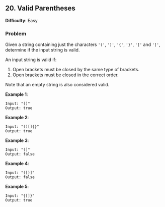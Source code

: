 ## 20. Valid Parentheses

**Difficulty**: Easy

### Problem

Given a string containing just the characters `'('`, `')'`, `'{'`, `'}'`, `'['` and `']'`, determine if the input string is valid.

An input string is valid if:

1. Open brackets must be closed by the same type of brackets.
2. Open brackets must be closed in the correct order.

Note that an empty string is also considered valid.

**Example 1**:

```
Input: "()"
Output: true
```

**Example 2**:

```
Input: "()[]{}"
Output: true
```

**Example 3**:

```
Input: "(]"
Output: false
```

**Example 4**:

```
Input: "([)]"
Output: false
```

**Example 5**:

```
Input: "{[]}"
Output: true
```
